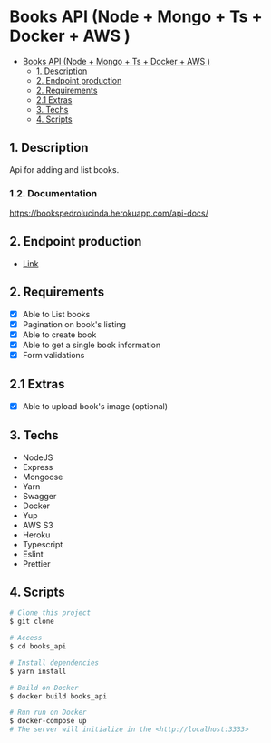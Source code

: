 # Books API (Node + Mongo + Ts + Docker + AWS )

- [Books API (Node + Mongo + Ts + Docker + AWS )](#books-api-node--mongo--ts--docker--aws-)
  - [1. Description](#1-description)
  - [2. Endpoint production](#2-endpoint-production)
  - [2. Requirements](#2-requirements)
  - [2.1 Extras](#21-extras)
  - [3. Techs](#3-techs)
  - [4. Scripts](#4-scripts)

## 1. Description

Api for adding and list books. 

### 1.2. Documentation 
  https://bookspedrolucinda.herokuapp.com/api-docs/

## 2. Endpoint production

- [Link](https://bookspedrolucinda.herokuapp.com/books)

## 2. Requirements

- [x] Able to List books
- [x] Pagination on book's listing
- [x] Able to create book
- [x] Able to get a single book information
- [x] Form validations

## 2.1 Extras

- [x] Able to upload book's image (optional)

## 3. Techs

- NodeJS
- Express
- Mongoose
- Yarn
- Swagger
- Docker
- Yup
- AWS S3
- Heroku
- Typescript
- Eslint
- Prettier

## 4. Scripts

```bash
# Clone this project
$ git clone

# Access
$ cd books_api

# Install dependencies
$ yarn install

# Build on Docker
$ docker build books_api

# Run run on Docker
$ docker-compose up
# The server will initialize in the <http://localhost:3333>
```
